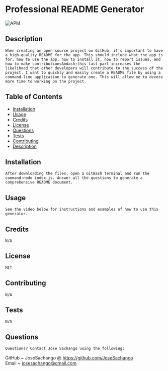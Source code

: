  # Professional README Generator  
![APM](https://img.shields.io/apm/l/pack)

## Description
    When creating an open source project on GitHub, it’s important to have a high-quality README for the app. This should include what the app is for, how to use the app, how to install it, how to report issues, and how to make contributions&mdash;this last part increases the likelihood that other developers will contribute to the success of the project. I want to quickly and easily create a README file by using a command-line application to generate one. This will allow me to devote more time to working on the project.

## Table of Contents
    
* [Installation](#installation)
* [Usage](#usage)
* [Credits](#credits)
* [License](#license)
* [Questions](#questions)
* [Tests](#tests)
* [Contributing](#contributing)
* [Description](#description)

            

## Installation
    After downloading the files, open a GitBash terminal and run the command:node index.js. Answer all the questions to generate a comprehensive README document. 

## Usage
    See the video below for instructions and examples of how to use this generator.

## Credits
    N/A

## License
    MIT

## Contributing
    N/A

## Tests
    N/A
## Questions
    Questions? Contact Jose Sachango using the following:
GitHub ~ JoseSachango @ https://github.com/JoseSachango       
Email ~ josesachango@gmail.com

    